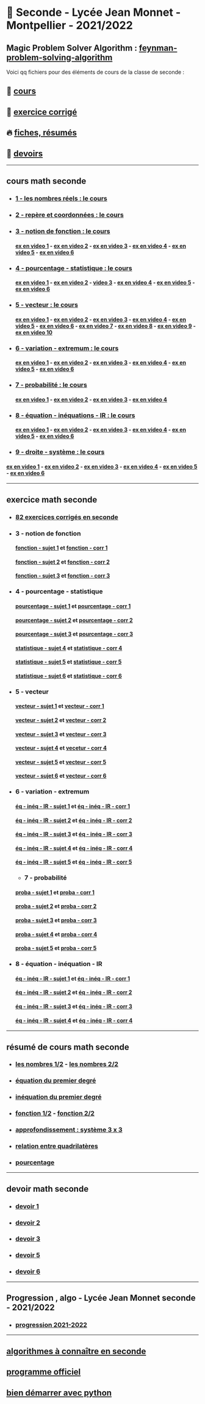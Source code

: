 # :santa: Seconde - Lycée Jean Monnet - Montpellier - 2021/2022

Magic Problem Solver Algorithm : [feynman-problem-solving-algorithm](https://proftomcrick.com/2011/04/26/feynman-problem-solving-algorithm/)
---------------------------------------------------------------------------------------------------------------------------

Voici qq fichiers pour des éléments de cours de la classe de seconde :
## 🌈 [cours](#cours)
## :gift_heart: [exercice corrigé](#ex)
## 🔥 [fiches, résumés](#resume)
## 🚀 [devoirs](#devoir)

-----------------------------------------------------------------------------------------------------------------------------
## <a name="cours"></a> cours math seconde
* ### [1 - les nombres réels : le cours](https://github.com/Math13Net/seconde_7/blob/master/01_seconde.pdf)
* ### [2 - repère et coordonnées : le cours]( https://github.com/Math13Net/seconde/blob/master/02_seconde.pdf)
* ### [3 - notion de fonction : le cours](https://github.com/Math13Net/seconde/blob/master/03_seconde.pdf)
  #### [ex en video 1](https://www.youtube.com/watch?v=FCUd2muFEyI&ab_channel=YvanMonka) - [ex en video 2](https://www.youtube.com/watch?v=3_6LcpumUh4&ab_channel=YvanMonka) - [ex en video 3](https://www.youtube.com/watch?v=AZvjA44WfPw&ab_channel=YvanMonka) - [ex en video 4](https://www.youtube.com/watch?v=Xv_mdK9kaCA&ab_channel=YvanMonka) - [ex en video 5](https://www.youtube.com/watch?v=V07NxCl7Eto&ab_channel=YvanMonka) - [ex en video 6](https://www.youtube.com/watch?v=UPI7RoS0Vhg&ab_channel=YvanMonka)

* ### [4 - pourcentage - statistique : le cours](https://github.com/Math13Net/seconde/blob/master/04_seconde.pdf)
  #### [ex en video 1](https://www.youtube.com/watch?v=nPPRsOW2veU&ab_channel=YvanMonka) - [ex en video 2](https://www.youtube.com/watch?v=-5QmcMuzy5I&ab_channel=YvanMonka) - [video 3](https://www.youtube.com/watch?v=UVXFEDUnSjI&ab_channel=YvanMonka) - [ex en video 4](https://www.youtube.com/watch?v=qOg2eXd8Hv0&ab_channel=YvanMonka) - [ex en video 5](https://www.youtube.com/watch?v=NiCxHYkpNiM&ab_channel=YvanMonka) - [ex en video 6](https://youtu.be/dZ1arqz41Bg)
  
* ### [5 - vecteur : le cours](https://github.com/Math13Net/seconde/blob/master/05_seconde.pdf)
  #### [ex en video 1](https://youtu.be/8PyiMHtp1fE) - [ex en video 2](https://youtu.be/wnNzmod2tMM) - [ex en video 3](https://youtu.be/eQsMZTcniuY) - [ex en video 4](https://youtu.be/zcQPz4dfnn0) - [ex en video 5](https://youtu.be/nzABUzFM6p8) - [ex en video 6](https://youtu.be/JxYpPE6iPEA) - [ex en video 7](https://youtu.be/eX-_639Pfw8) - [ex en video 8](https://youtu.be/FjUbd9Pbhmg) - [ex en video 9](https://youtu.be/hp8v6YAQQRI) - [ex en video 10](https://youtu.be/dZ81uKVDGpE)
  
* ### [6 - variation - extremum : le cours](https://github.com/Math13Net/seconde/blob/master/06_seconde.pdf)
  #### [ex en video 1](https://youtu.be/yGqqoBMq8Fw) - [ex en video 2](https://youtu.be/aNivIqETxTQ) - [ex en video 3](https://youtu.be/B3mM6LYdsF8) - [ex en video 4](https://youtu.be/Vl2rlbFF22Y) - [ex en video 5](https://youtu.be/qJ-Iiz8TvZ4) - [ex en video 6](https://youtu.be/PRSDu_PgCZA)



* ### [7 - probabilité : le cours](https://github.com/Math13Net/seconde/blob/master/07_seconde.pdf)
  #### [ex en video 1](https://youtu.be/5ZNYG3e2g_k) - [ex en video 2](https://youtu.be/aVXgUHx6ICA) - [ex en video 3](https://youtu.be/gFnCzFIjtqk) - [ex en video 4](https://youtu.be/y4P_BP-ldxk)
  
  
* ### [8 - équation - inéquations - IR : le cours](https://github.com/Math13Net/seconde/blob/master/08_seconde.pdf)
  #### [ex en video 1](https://youtu.be/U98Tk89SJ5M) - [ex en video 2](https://youtu.be/T9T4IeYGEe4) - [ex en video 3](https://youtu.be/tO4p9TzMrls) - [ex en video 4](https://youtu.be/Id_udNTKsqI) - [ex en video 5](https://youtu.be/zhY1HD4oLHg) - [ex en video 6](https://youtu.be/OtGN4HHwEek)  
  
 * ### [9 - droite - système : le cours](https://github.com/Math13Net/seconde/blob/master/09_seconde.pdf)
  #### [ex en video 1](https://youtu.be/U98Tk89SJ5M) - [ex en video 2](https://youtu.be/T9T4IeYGEe4) - [ex en video 3](https://youtu.be/tO4p9TzMrls) - [ex en video 4](https://youtu.be/Id_udNTKsqI) - [ex en video 5](https://youtu.be/zhY1HD4oLHg) - [ex en video 6](https://youtu.be/OtGN4HHwEek)  
  

  
-----------------------------------------------------------------------------------------------------------------------------
## <a name="ex"></a> exercice math seconde

* ### [82 exercices corrigés en seconde](http://ndm.maths.free.fr/Cours2nde/Exercices.pdf)

* ### 3 - notion de fonction
  #### [fonction - sujet 1](https://www.mathgm.fr/images/documents/seconde/revisions/fiche_images_antedents.pdf) et [fonction - corr 1](https://www.mathgm.fr/images/documents/seconde/revisions/fiche_images_antedentsC.pdf)
  #### [fonction - sujet 2](https://www.mathgm.fr/images/documents/seconde/revisions/fiche_fctaffine1.pdf) et [fonction - corr 2](https://www.mathgm.fr/images/documents/seconde/revisions/fiche_fctaffine1C.pdf)
  #### [fonction - sujet 3](https://www.mathgm.fr/images/documents/seconde/revisions/fiche_fctaffine2.pdf) et [fonction - corr 3](https://www.mathgm.fr/images/documents/seconde/revisions/fiche_fctaffine2C.pdf)


* ### 4 - pourcentage - statistique
  #### [pourcentage - sujet 1](https://www.mathgm.fr/images/documents/seconde/revisions/pourcentageE.pdf) et [pourcentage - corr 1](https://www.mathgm.fr/images/documents/seconde/revisions/pourcentageEC.pdf)
  #### [pourcentage - sujet 2](https://www.mathgm.fr/images/documents/seconde/revisions/pourcentageB1.pdf) et [pourcentage - corr 2](http://mathgm.free.fr/documents/seconde/revisions/pourcentageB1C.pdf)
  #### [pourcentage - sujet 3](https://www.mathgm.fr/images/documents/seconde/revisions/pourcentageB2.pdf) et [pourcentage - corr 3](https://www.mathgm.fr/images/documents/seconde/revisions/pourcentageB2C.pdf)
  #### [statistique - sujet 4](https://www.mathgm.fr/images/documents/seconde/revisions/statistiquesE.pdf) et [statistique - corr 4](https://www.mathgm.fr/images/documents/seconde/revisions/statistiquesEC.pdf)
  #### [statistique - sujet 5](https://www.mathgm.fr/images/documents/seconde/revisions/statistiquesB1.pdf) et [statistique - corr 5](https://www.mathgm.fr/images/documents/seconde/revisions/statistiquesB1C.pdf)
  #### [statistique - sujet 6](https://www.mathgm.fr/images/documents/seconde/revisions/statistiquesB2.pdf) et [statistique - corr 6](https://www.mathgm.fr/images/documents/seconde/revisions/statistiquesB2C.pdf)  

* ### 5 - vecteur
  #### [vecteur - sujet 1](https://www.mathgm.fr/images/documents/seconde/revisions/vecteurE1.pdf) et [vecteur - corr 1](https://www.mathgm.fr/images/documents/seconde/revisions/vecteurE1C.pdf)
  #### [vecteur - sujet 2](https://www.mathgm.fr/images/documents/seconde/revisions/vecteurE2.pdf) et [vecteur - corr 2](https://www.mathgm.fr/images/documents/seconde/revisions/vecteur1BC.pdf)
  #### [vecteur - sujet 3](https://www.mathgm.fr/images/documents/seconde/revisions/vecteur1B.pdf) et [vecteur - corr 3](https://www.mathgm.fr/images/documents/seconde/revisions/vecteur1BC.pdf)
  #### [vecteur - sujet 4](https://www.mathgm.fr/images/documents/seconde/revisions/vecteur2B.pdf) et [vecetur - corr 4](https://www.mathgm.fr/images/documents/seconde/revisions/vecteur2BC.pdf)
  #### [vecteur - sujet 5](https://www.mathgm.fr/images/documents/seconde/revisions/vecteur3B.pdf) et [vecteur - corr 5](https://www.mathgm.fr/images/documents/seconde/revisions/vecteur3BC.pdf)
  #### [vecteur - sujet 6](https://www.mathgm.fr/images/documents/seconde/revisions/vecteur4B.pdf) et [vecteur - corr 6](https://www.mathgm.fr/images/documents/seconde/revisions/vecteur4BC.pdf)
  
* ### 6 - variation - extremum
  #### [éq - inéq - IR - sujet 1](https://www.mathgm.fr/images/documents/seconde/revisions/variations_extremumsE1.pdf) et [éq - inéq - IR - corr 1](https://www.mathgm.fr/images/documents/seconde/revisions/variations_extremumsE1C.pdf)
  #### [éq - inéq - IR - sujet 2](https://www.mathgm.fr/images/documents/seconde/revisions/variations_extremumsE2.pdf) et [éq - inéq - IR - corr 2](https://www.mathgm.fr/images/documents/seconde/revisions/variations_extremumsE2C.pdf)
  #### [éq - inéq - IR - sujet 3](https://www.mathgm.fr/images/documents/seconde/revisions/variations_extremumsB1.pdf) et [éq - inéq - IR - corr 3](https://www.mathgm.fr/images/documents/seconde/revisions/variations_extremumsB1C.pdf)
  #### [éq - inéq - IR - sujet 4](https://www.mathgm.fr/images/documents/seconde/revisions/variations_extremumsB2.pdf) et [éq - inéq - IR - corr 4](https://www.mathgm.fr/images/documents/seconde/revisions/variations_extremumsB2C.pdf)
  #### [éq - inéq - IR - sujet 5](https://www.mathgm.fr/images/documents/seconde/revisions/variations_extremumsB3.pdf) et [éq - inéq - IR - corr 5](https://www.mathgm.fr/images/documents/seconde/revisions/variations_extremumsB3C.pdf)

  * ### 7 - probabilité
  #### [proba - sujet 1](https://www.mathgm.fr/images/documents/seconde/revisions/probaE1.pdf) et [proba - corr 1](https://www.mathgm.fr/images/documents/seconde/revisions/probaE1C.pdf)
  #### [proba - sujet 2](https://www.mathgm.fr/images/documents/seconde/revisions/probaE2.pdf) et [proba - corr 2](https://www.mathgm.fr/images/documents/seconde/revisions/probaE2C.pdf)
  #### [proba - sujet 3](https://www.mathgm.fr/images/documents/seconde/revisions/probaB1.pdf) et [proba - corr 3](https://www.mathgm.fr/images/documents/seconde/revisions/probaB1C.pdf)
  #### [proba - sujet 4](https://www.mathgm.fr/images/documents/seconde/revisions/probaB2.pdf) et [proba - corr 4](https://www.mathgm.fr/images/documents/seconde/revisions/probaB2C.pdf)
  #### [proba - sujet 5](https://www.mathgm.fr/images/documents/seconde/revisions/probaB3.pdf) et [proba - corr 5](https://www.mathgm.fr/images/documents/seconde/revisions/probaB3C.pdf)
  
* ### 8 - équation - inéquation - IR
  #### [éq - inéq - IR - sujet 1](https://www.mathgm.fr/images/documents/seconde/revisions/fiche_calc_equationR.pdf) et [éq - inéq - IR - corr 1](https://www.mathgm.fr/images/documents/seconde/revisions/fiche_calc_equationRC.pdf)
  #### [éq - inéq - IR - sujet 2](https://www.mathgm.fr/images/documents/seconde/revisions/fiche_calc_equation1.pdf) et [éq - inéq - IR - corr 2](https://www.mathgm.fr/images/documents/seconde/revisions/fiche_calc_equation1C.pdf)
  #### [éq - inéq - IR - sujet 3](https://www.mathgm.fr/images/documents/seconde/revisions/fiche_calc_equation2.pdf) et [éq - inéq - IR - corr 3](https://www.mathgm.fr/images/documents/seconde/revisions/fiche_calc_equation2C.pdf)
  #### [éq - inéq - IR - sujet 4](https://www.mathgm.fr/images/documents/seconde/revisions/fiche_calc_equation3.pdf) et [éq - inéq - IR - corr 4](https://www.mathgm.fr/images/documents/seconde/revisions/fiche_calc_equation3C.pdf)  
  
  

-----------------------------------------------------------------------------------------------------------------------------
## <a name="resume"></a> résumé de cours math seconde
* ### [les nombres 1/2](https://www.lyceedadultes.fr/sitepedagogique/documents/math/math2S/01_les_nombres/schema_fractions.pdf) - [les nombres 2/2](https://www.lyceedadultes.fr/sitepedagogique/documents/math/math2S/01_les_nombres/schema_ens_nbres.pdf)
* ### [équation du premier degré](https://www.lyceedadultes.fr/sitepedagogique/documents/math/math2S/02_equations_premier_degre/schema_eq_1_degre.pdf)
* ### [inéquation du premier degré](https://www.lyceedadultes.fr/sitepedagogique/documents/math/math2S/03_inequation_premier_degre/schema_ineq_1_degre.pdf)
* ### [fonction 1/2](https://www.lyceedadultes.fr/sitepedagogique/documents/math/math2S/04_fonctions_lineaire_affine/schema_fctn_res_graph.pdf) - [fonction 2/2](https://www.lyceedadultes.fr/sitepedagogique/documents/math/math2S/05_fonctions_carrees_inverses/schema_autres_fctn.pdf)
* ### [approfondissement : système 3 x 3](https://www.lyceedadultes.fr/sitepedagogique/documents/math/mathTermSspe/04_matrices_et_suites/04_cours_algorithme_systeme_3_3.pdf)
* ### [relation entre quadrilatères](https://www.lyceedadultes.fr/sitepedagogique/documents/math/mathTermS/09_nombres_complexes/09_relations_entre_quadrilateres.pdf)
* ### [pourcentage](https://github.com/Math13Net/seconde/blob/master/pourcentage.pdf)

-----------------------------------------------------------------------------------------------------------------------------
## <a name="devoir"></a> devoir math seconde
* ### [devoir 1](https://github.com/Math13Net/seconde/blob/master/2021_seconde__ds1.pdf)
* ### [devoir 2](https://github.com/Math13Net/seconde/blob/master/2021_seconde__ds2.pdf)
* ### [devoir 3](https://github.com/Math13Net/seconde/blob/master/2021_seconde_ds3.pdf)
* ### [devoir 5](https://github.com/Math13Net/seconde/blob/master/2021_seconde_ds4.pdf)
* ### [devoir 6](http://fr.shaarr.com/app/i-love-you/7509/i-love-coucou)

-----------------------------------------------------------------------------------------------------------------------------
## Progression , algo - Lycée Jean Monnet seconde - 2021/2022
* ### [progression 2021-2022](https://github.com/Math13Net/seconde/blob/master/progression_seconde)

---------------------------------------------------------------------------------------------------------------------------
## [algorithmes à connaître en seconde](https://github.com/Math13Net/seconde/blob/master/algorithms)
## [programme officiel](https://github.com/Math13Net/seconde_7/blob/master/seconde_math_programme.pdf)
## [bien démarrer avec python](https://xn--petitfut-i1a.com/download/cours-initiation-python/)
